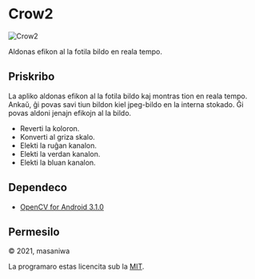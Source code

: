 # Crow2

![Crow2](https://masaniwasdp.github.io/Crow2/Screenshot.png)

Aldonas efikon al la fotila bildo en reala tempo.

## Priskribo
La apliko aldonas efikon al la fotila bildo kaj montras tion en reala tempo.
Ankaŭ, ĝi povas savi tiun bildon kiel jpeg-bildo en la interna stokado.
Ĝi povas aldoni jenajn efikojn al la bildo.

+ Reverti la koloron.
+ Konverti al griza skalo.
+ Elekti la ruĝan kanalon.
+ Elekti la verdan kanalon.
+ Elekti la bluan kanalon.

## Dependeco
+ [OpenCV for Android 3.1.0](https://github.com/opencv/opencv/releases/download/3.1.0/opencv-3.1.0-android-sdk.zip)

## Permesilo
© 2021, masaniwa

La programaro estas licencita sub la [MIT](https://github.com/masaniwasdp/Crow2/blob/master/LICENCE).

